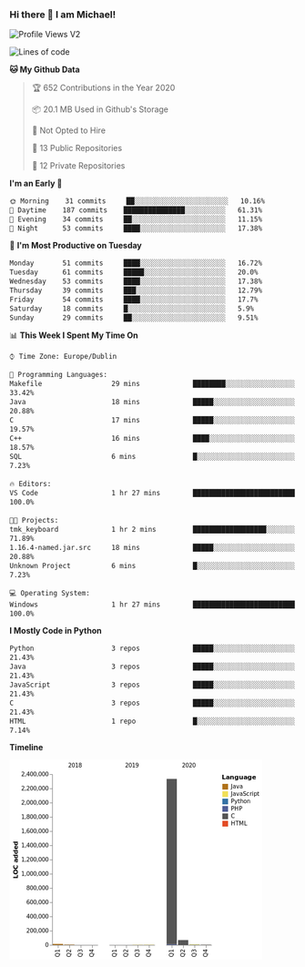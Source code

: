### Hi there 👋 I am Michael!

![Profile Views V2](https://komarev.com/ghpvc/?username=AppDevMichael)

<!--START_SECTION:waka-->
![Lines of code](https://img.shields.io/badge/From%20Hello%20World%20I%27ve%20Written-2.4%20million%20lines%20of%20code-blue)

**🐱 My Github Data** 

> 🏆 652 Contributions in the Year 2020
 > 
> 📦 20.1 MB Used in Github's Storage 
 > 
> 🚫 Not Opted to Hire
 > 
> 📜 13 Public Repositories 
 > 
> 🔑 12 Private Repositories  
 > 
**I'm an Early 🐤** 

```text
🌞 Morning    31 commits     ██░░░░░░░░░░░░░░░░░░░░░░░   10.16% 
🌆 Daytime    187 commits    ███████████████░░░░░░░░░░   61.31% 
🌃 Evening    34 commits     ██░░░░░░░░░░░░░░░░░░░░░░░   11.15% 
🌙 Night      53 commits     ████░░░░░░░░░░░░░░░░░░░░░   17.38%

```
📅 **I'm Most Productive on Tuesday** 

```text
Monday       51 commits     ████░░░░░░░░░░░░░░░░░░░░░   16.72% 
Tuesday      61 commits     █████░░░░░░░░░░░░░░░░░░░░   20.0% 
Wednesday    53 commits     ████░░░░░░░░░░░░░░░░░░░░░   17.38% 
Thursday     39 commits     ███░░░░░░░░░░░░░░░░░░░░░░   12.79% 
Friday       54 commits     ████░░░░░░░░░░░░░░░░░░░░░   17.7% 
Saturday     18 commits     █░░░░░░░░░░░░░░░░░░░░░░░░   5.9% 
Sunday       29 commits     ██░░░░░░░░░░░░░░░░░░░░░░░   9.51%

```


📊 **This Week I Spent My Time On** 

```text
⌚︎ Time Zone: Europe/Dublin

💬 Programming Languages: 
Makefile                 29 mins             ████████░░░░░░░░░░░░░░░░░   33.42% 
Java                     18 mins             █████░░░░░░░░░░░░░░░░░░░░   20.88% 
C                        17 mins             █████░░░░░░░░░░░░░░░░░░░░   19.57% 
C++                      16 mins             ████░░░░░░░░░░░░░░░░░░░░░   18.57% 
SQL                      6 mins              █░░░░░░░░░░░░░░░░░░░░░░░░   7.23%

🔥 Editors: 
VS Code                  1 hr 27 mins        █████████████████████████   100.0%

🐱‍💻 Projects: 
tmk_keyboard             1 hr 2 mins         ██████████████████░░░░░░░   71.89% 
1.16.4-named.jar.src     18 mins             █████░░░░░░░░░░░░░░░░░░░░   20.88% 
Unknown Project          6 mins              █░░░░░░░░░░░░░░░░░░░░░░░░   7.23%

💻 Operating System: 
Windows                  1 hr 27 mins        █████████████████████████   100.0%

```

**I Mostly Code in Python** 

```text
Python                   3 repos             █████░░░░░░░░░░░░░░░░░░░░   21.43% 
Java                     3 repos             █████░░░░░░░░░░░░░░░░░░░░   21.43% 
JavaScript               3 repos             █████░░░░░░░░░░░░░░░░░░░░   21.43% 
C                        3 repos             █████░░░░░░░░░░░░░░░░░░░░   21.43% 
HTML                     1 repo              █░░░░░░░░░░░░░░░░░░░░░░░░   7.14%

```


**Timeline**

![Chart not found](https://raw.githubusercontent.com/AppDevMichael/AppDevMichael/master/charts/bar_graph.png) 


<!--END_SECTION:waka-->

